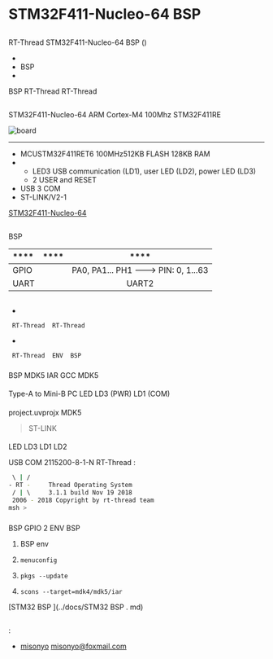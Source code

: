 # STM32F411-Nucleo-64  BSP 

## 

 RT-Thread  STM32F411-Nucleo-64  BSP () 



- 
- BSP 
- 

 BSP RT-Thread  RT-Thread 

## 

 STM32F411-Nucleo-64  ARM Cortex-M4  100Mhz STM32F411RE 



![board](figures/board.png)

 **  ** 

- MCUSTM32F411RET6 100MHz512KB FLASH 128KB RAM
- 
  - LED3 USB communication (LD1), user LED (LD2), power LED (LD3) 
  - 2 USER and RESET 
- USB  3  COM 
-  ST-LINK/V2-1 

 [STM32F411-Nucleo-64 ](https://www.st.com/en/evaluation-tools/nucleo-f411re.html)

## 

 BSP 

| **** | **** |               ****                |
| :------------ | :----------: | :-----------------------------------: |
| GPIO         |          | PA0, PA1... PH1 ---> PIN: 0, 1...63 |
| UART         |          |              UART2             |

## 



- 

     RT-Thread  RT-Thread  

- 

     RT-Thread  ENV  BSP 


### 

 BSP  MDK5  IAR  GCC  MDK5 

#### 

 Type-A to Mini-B  PC  LED LD3 (PWR)  LD1 (COM) 

#### 

 project.uvprojx  MDK5 

>  ST-LINK 

#### 

 LED  LD3  LD1  LD2 

USB  COM  2115200-8-1-N RT-Thread :

```bash
 \ | /
- RT -     Thread Operating System
 / | \     3.1.1 build Nov 19 2018
 2006 - 2018 Copyright by rt-thread team
msh >
```
### 

 BSP  GPIO   2  ENV  BSP 

1.  BSP  env 

2.  `menuconfig` 

3.  `pkgs --update` 

4.  `scons --target=mdk4/mdk5/iar` 

 [STM32  BSP ](../docs/STM32  BSP . md)

## 



## 

:

- [misonyo](https://github.com/misonyo) <misonyo@foxmail.com>